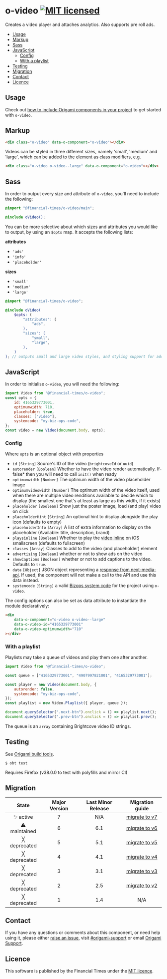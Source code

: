 # o-video [![MIT licensed](https://img.shields.io/badge/license-MIT-blue.svg)](#licence)

Creates a video player and attaches analytics. Also supports pre roll ads.

- [Usage](#usage)
- [Markup](#markup)
- [Sass](#sass)
- [JavaScript](#javascript)
  - [Config](#config)
  - [With a playlist](#with-a-playlist)
- [Testing](#testing)
- [Migration](#migration)
- [Contact](#contact)
- [Licence](#licence)

## Usage

Check out [how to include Origami components in your project](https://origami.ft.com/documentation/components/#including-origami-components-in-your-project) to get started with `o-video`.

## Markup

```html
<div class="o-video" data-o-component="o-video"></div>
```

Videos can be styled in three different sizes, namely 'small', 'medium' and 'large', which can be added to the element as class modifiers, e.g.

```html
<div class="o-video o-video--large" data-o-component="o-video"></div>
```

## Sass

In order to output every size and attribute of `o-video`, you'll need to include the following:

```scss
@import "@financial-times/o-video/main";

@include oVideo();
```

You can be more selective about which sizes and attributes you would like to output, by using an `$opts` map. It accepts the following lists:

**attributes**

- `'ads'`
- `'info'`
- `'placeholder'`

**sizes**

- `'small'`
- `'medium'`
- `'large'`

```scss
@import "@financial-times/o-video";

@include oVideo(
	$opts: (
		"attributes": (
			"ads",
		),
		"sizes": (
			"small",
			"large",
		),
	)
); // outputs small and large video styles, and styling support for ads
```

## JavaScript

In order to initialise `o-video`, you will need the following:

```js
import Video from "@financial-times/o-video";
const opts = {
	id: 4165329773001,
	optimumwidth: 710,
	placeholder: true,
	classes: ["video"],
	systemcode: "my-biz-ops-code",
};
const video = new Video(document.body, opts);
```

### Config

Where `opts` is an optional object with properties

- `id` `[String]` Source's ID of the video (`brightcoveId` or `uuid`)
- `autorender` `[Boolean]` Whether to have the video render automatically. If-false\* then you will need to call `init()` when ready
- `optimumwidth` `[Number]` The optimum width of the video placeholder image
- `optimumvideowidth` `[Number]` The optimum width of the video itself, used when there are multiple video renditions available to
  decide which to display (the smallest one that's at least as large as this width, if it exists)
- `placeholder` `[Boolean]` Show just the poster image, load (and play) video on click
- `placeholderHint` `[String]` An optional hint to display alongside the play icon (defaults to empty)
- `placeholderInfo` `[Array]` A list of extra information to display on the placeholder (Available: title, description, brand)
- `playsinline` `[Boolean]` Whether to play the [video inline](https://webkit.org/blog/6784/new-video-policies-for-ios/) on iOS smallscreen (defaults to fullscreen)
- `classes` `[Array]` Classes to add to the video (and placeholder) element
- `advertising` `[Boolean]` whether or not to show ads on the video
- `showCaptions` `[Boolean]` whether or not to add captions to the video. Defaults to `true`.
- `data` `[Object]` JSON object representing a [response from next-media-api](https://next-media-api.ft.com/v1/eebe9cb5-8d4c-3bd7-8dd9-50e869e2f526). If used, the component will not make a call to the API and use this data instead.
- `systemcode` `[String]` a valid [Bizops system code](https://biz-ops.in.ft.com/list/Systems) for the project using `o-video`.

The config options can also be set as data attribute to instantiate the module declaratively:

```html
<div
	data-o-component="o-video o-video--large"
	data-o-video-id="4165329773001"
	data-o-video-optimumwidth="710"
></div>
```

### With a playlist

Playlists may take a queue of videos and play them one after another.

```js
import Video from "@financial-times/o-video";

const queue = ["4165329773001", "4907997821001", "4165329773001"];

const player = new Video(document.body, {
	autorender: false,
	systemcode: "my-biz-ops-code",
});
const playlist = new Video.Playlist({ player, queue });

document.querySelector(".next-btn").onclick = () => playlist.next();
document.querySelector(".prev-btn").onclick = () => playlist.prev();
```

The queue is an `array` containing Brightcove video ID strings.

## Testing

See [Origami build tools](https://github.com/Financial-Times/origami-build-tools).

```
$ obt test
```

Requires Firefox (v38.0.0 to test with polyfills and mirror CI)

## Migration

|    State     | Major Version | Last Minor Release |                    Migration guide                    |
| :----------: | :-----------: | :----------------: | :---------------------------------------------------: |
|  ✨ active   |       7       |        N/A         | [migrate to v7](MIGRATION.md#migrating-from-v6-to-v7) |
| ⚠ maintained |       6       |        6.1         | [migrate to v6](MIGRATION.md#migrating-from-v5-to-v6) |
| ╳ deprecated |       5       |        5.1         | [migrate to v5](MIGRATION.md#migrating-from-v4-to-v5) |
| ╳ deprecated |       4       |        4.1         | [migrate to v4](MIGRATION.md#migrating-from-v3-to-v4) |
| ╳ deprecated |       3       |        3.1         | [migrate to v3](MIGRATION.md#migrating-from-v2-to-v3) |
| ╳ deprecated |       2       |        2.5         | [migrate to v2](MIGRATION.md#migrating-from-v1-to-v2) |
| ╳ deprecated |       1       |        1.4         |                          N/A                          |

## Contact

If you have any questions or comments about this component, or need help using it, please either [raise an issue](https://github.com/Financial-Times/o-video/issues), visit [#origami-support](https://financialtimes.slack.com/messages/origami-support/) or email [Origami Support](mailto:origami-support@ft.com).

## Licence

This software is published by the Financial Times under the [MIT licence](http://opensource.org/licenses/MIT).
